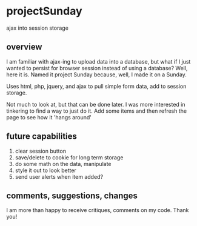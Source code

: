 # projectSunday
ajax into session storage

## overview
I am familiar with ajax-ing to upload data into a database, but what if I just wanted to persist for browser session instead of using a database? Well, here it is. Named it project Sunday because, well, I made it on a Sunday.

Uses html, php, jquery, and ajax to pull simple form data, add to session storage.

Not much to look at, but that can be done later. I was more interested in tinkering to find a way to just do it. Add some items and then refresh the page to see how it 'hangs around'

## future capabilities
1. clear session button
2. save/delete to cookie for long term storage
3. do some math on the data, manipulate
4. style it out to look better
5. send user alerts when item added?

## comments, suggestions, changes
I am more than happy to receive critiques, comments on my code. Thank you!
